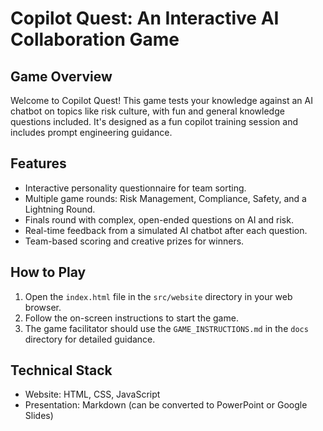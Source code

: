 # Copilot Quest: An Interactive AI Collaboration Game

## Game Overview
Welcome to Copilot Quest! This game tests your knowledge against an AI chatbot on topics like risk culture, with fun and general knowledge questions included. It's designed as a fun copilot training session and includes prompt engineering guidance.

## Features
- Interactive personality questionnaire for team sorting.
- Multiple game rounds: Risk Management, Compliance, Safety, and a Lightning Round.
- Finals round with complex, open-ended questions on AI and risk.
- Real-time feedback from a simulated AI chatbot after each question.
- Team-based scoring and creative prizes for winners.

## How to Play
1. Open the `index.html` file in the `src/website` directory in your web browser.
2. Follow the on-screen instructions to start the game.
3. The game facilitator should use the `GAME_INSTRUCTIONS.md` in the `docs` directory for detailed guidance.

## Technical Stack
- Website: HTML, CSS, JavaScript
- Presentation: Markdown (can be converted to PowerPoint or Google Slides)
